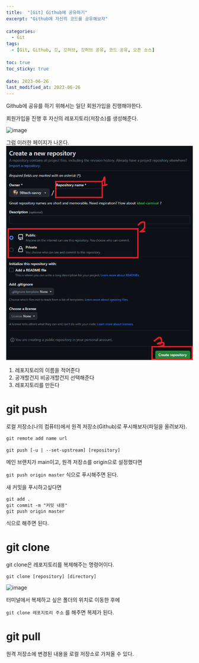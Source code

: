 ```yaml
---
title:  "[Git] Github에 공유하기"
excerpt: "Github에 자신의 코드를 공유해보자"

categories:
  - Git
tags:
  - [Git, Github, 깃, 깃허브, 깃허브 공유, 코드 공유, 오픈 소스]

toc: true
toc_sticky: true

date: 2023-06-26
last_modified_at: 2023-06-26
---
```


Github에 공유를 하기 위해서는 일단 회원가입을 진행해야한다.

회원가입을 진행 후 자신의 레포지토리(저장소)를 생성해준다.

![image](https://github.com/98tech-savvy/98tech-savvy.github.io/assets/128434645/acc033f2-8d81-449d-b6ee-7ba120223ec1)

그럼 이러한 페이지가 나온다.
![Alt text](image.png)

1. 레포지토리의 이름을 적어준다
2. 공개할건지 비공개할건지 선택해준다
3. 레포지토리를 만든다

# git push
로컬 저장소(나의 컴퓨터)에서 원격 저장소(Github)로 푸시해보자(파일을 올려보자).

```git
git remote add name url

git push [-u | --set-upstream] [repository]
```

메인 브랜치가 main이고, 원격 저장소를 origin으로 설정했다면

``git push origin master`` 식으로 푸시해주면 된다.

새 커밋을 푸시하고싶다면

```git
git add .
git commit -m "커밋 내용"
git push origin master
```

식으로 해주면 된다.

# git clone

git clone은 레포지토리를 복제해주는 명령어이다.

```git
git clone [repository] [directory]
```

![image](https://github.com/98tech-savvy/98tech-savvy.github.io/assets/128434645/ca1939bd-b64c-4fdd-be21-471ccc4dc7f0)

터미널에서 복제하고 싶은 폴더의 위치로 이동한 후에

``git clone 레포지토리 주소`` 를 해주면 복제가 된다.

# git pull

원격 저장소에 변경된 내용을 로컬 저장소로 가져올 수 있다.
